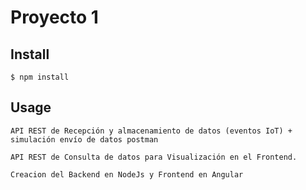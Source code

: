 # Proyecto 1



## Install

```
$ npm install 
```

## Usage

```
API REST de Recepción y almacenamiento de datos (eventos IoT) + 
simulación envío de datos postman

API REST de Consulta de datos para Visualización en el Frontend.

Creacion del Backend en NodeJs y Frontend en Angular



